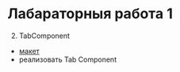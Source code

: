 # Лабараторныя работа 1

2. TabComponent

- [макет](https://www.figma.com/file/Ch9ieWFt0EDY113wugLyVe7V/Tab-Component)
- реализовать Tab Component
